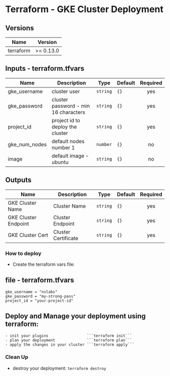 # Terraform - GKE Cluster Deployment

## Versions

| Name | Version |
|------|---------|
| terraform | >= 0.13.0|

## Inputs - terraform.tfvars

| Name | Description | Type | Default | Required |
|------|-------------|------|---------|:--------:|
| gke_username | cluster user | `string` | `{}` | yes |
| gke_password | cluster password - min 16 characters | `string` | `{}` | yes |
| project_id | project id to deploy the cluster | `string` | `{}` | yes |
| gke_num_nodes | default nodes number 1| `number` | `{}` | no |
| image | default image - ubuntu | `string` | `{}` | no |

## Outputs

| Name | Description | Type | Default | Required |
|------|-------------|------|---------|:--------:|
| GKE Cluster Name | Cluster Name | `string` | `{}` | yes |
| GKE Cluster Endpoint | Cluster Endpoint | `string` | `{}` | yes |
| GKE Cluster Cert | Cluster Certificate | `string` | `{}` | yes 

### How to deploy

- Create the terraform vars file:

## file - terraform.tfvars
```
gke_username = "nvlabs"
gke_password = "my-strong-pass"
project_id = "your-project-id"
```
## Deploy and Manage your deployment using terraform:
    - init your plugins                 ```terraform init```
    - plan your deployment              ```terraform plan```
    - apply the changes in your cluster ```terraform apply```

### Clean Up
- destroy your deployment: ```terraform destroy```
